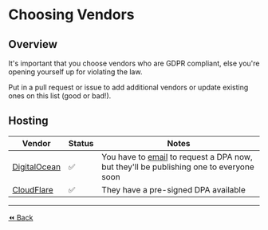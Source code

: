 # Choosing Vendors

## Overview
It's important that you choose vendors who are GDPR compliant, else you're opening yourself up for violating the law.

Put in a pull request or issue to add additional vendors or update existing ones on this list (good or bad!).

## Hosting
| Vendor                                                         | Status   | Notes   |
|----------------------------------------------------------------|----------|---------|
| [DigitalOcean](https://www.digitalocean.com/security/gdpr/)    | ✅       | You have to [email](https://www.digitalocean.com/company/contact/) to request a DPA now, but they'll be publishing one to everyone soon |
| [CloudFlare](https://www.cloudflare.com/gdpr/introduction/)    | ✅       | They have a pre-signed DPA available |

---

[⏪ Back](https://github.com/madebymutual/GDPR-ePR-Guide/blob/master/en/toc.md)
